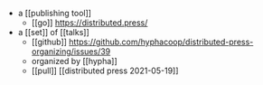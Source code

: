 - a [[publishing tool]]
	- [[go]] https://distributed.press/
- a [[set]] of [[talks]]
	- [[github]] https://github.com/hyphacoop/distributed-press-organizing/issues/39
	- organized by [[hypha]]
	- [[pull]] [[distributed press 2021-05-19]]
